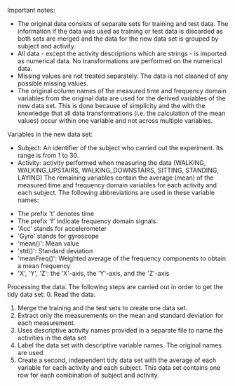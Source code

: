 
Important notes:
- The original data consists of separate sets for training and test data. The information if the data was used as training or test data is discarded as both sets are merged and the data for the new data set is grouped by subject and activity.
- All data - except the activity descriptions which are strings - is imported as numerical data. No transformations are performed on the numerical data.
- Missing values are not treated separately. The data is not cleaned of any possible missing values.
- The original column names of the measured time and frequency domain variables from the original data are used for the derived variables of the new data set. This is done because of simplicity and the with the knowledge that all data transformations (i.e. the calculation of the mean values) occur within one variable and not across multiple variables.

Variables in the new data set:
- Subject: An identifier of the subject who carried out the experiment. Its range is from 1 to 30. 
- Activity: activity performed when measuring the data (WALKING, WALKING_UPSTAIRS, WALKING_DOWNSTAIRS, SITTING, STANDING, LAYING) 
The remaining variables contain the average (mean) of the measured time and frequency domain variables for each activity and each subject.
The following abbreviations are used in these variable names:
* The prefix 't' denotes time
* The prefix 'f' indicate frequency domain signals.
* 'Acc' stands for accelerometer 
* 'Gyro' stands for gyroscope
* 'mean()': Mean value
* 'std()': Standard deviation
* 'meanFreq()': Weighted average of the frequency components to obtain a mean frequency
* 'X', 'Y', 'Z': the 'X'-axis, the 'Y'-axis, and the 'Z'-axis

Processing the data. The following steps are carried out in order to get the tidy data set: 
0. Read the data.
1. Merge the training and the test sets to create one data set.
2. Extract only the measurements on the mean and standard deviation for each measurement. 
3. Uses descriptive activity names provided in a separate file to name the activities in the data set
4. Label the data set with descriptive variable names. The original names are used.
5. Create a second, independent tidy data set with the average of each variable for each activity and each subject. This data set contains one row for each combination of subject and activity.